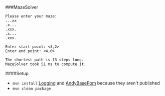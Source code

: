 ###MazeSolver

```
Please enter your maze:
...xx
.x...
.xxx.
.x...
.xxx.

Enter start point: <3,2>
Enter end point: <4,0>

The shortest path is 13 steps long.
MazeSolver took 51 ms to compute it.
```

####Setup
 - `mvn install` [Logging](https://github.com/aaylward/Logging) and [AndyBasePom](https://github.com/aaylward/AndyBasePom) because they aren't published
 - `mvn clean package`
